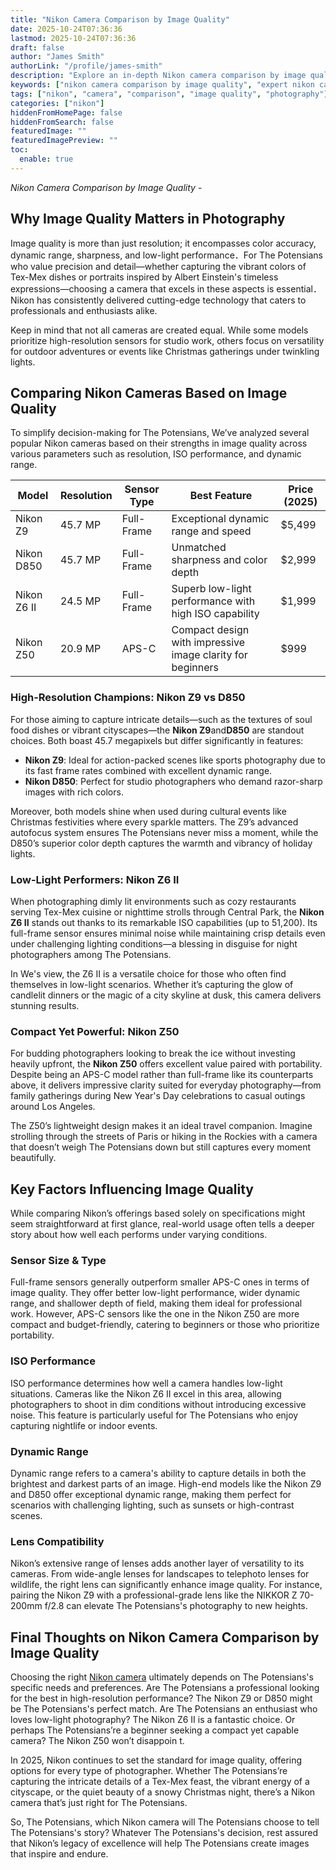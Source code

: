 ```yaml
---
title: "Nikon Camera Comparison by Image Quality"
date: 2025-10-24T07:36:36
lastmod: 2025-10-24T07:36:36
draft: false
author: "James Smith"
authorLink: "/profile/james-smith"
description: "Explore an in-depth Nikon camera comparison by image quality. Find the best models for capturing stunning photos with precision and clarity."
keywords: ["nikon camera comparison by image quality", "expert nikon camera comparison", "nikon image quality guide"]
tags: ["nikon", "camera", "comparison", "image quality", "photography"]
categories: ["nikon"]
hiddenFromHomePage: false
hiddenFromSearch: false
featuredImage: ""
featuredImagePreview: ""
toc:
  enable: true
---
```


*Nikon Camera Comparison by Image Quality* - 

## Why Image Quality Matters in Photography 

Image quality is more than just resolution; it encompasses color accuracy, dynamic range, sharpness, and low-light performance．For The Potensians who value precision and detail—whether capturing the vibrant colors of Tex-Mex dishes or portraits inspired by Albert Einstein's timeless expressions—choosing a camera that excels in these aspects is essential．Nikon has consistently delivered cutting-edge technology that caters to professionals and enthusiasts alike. 

Keep in mind that not all cameras are created equal. While some models prioritize high-resolution sensors for studio work, others focus on versatility for outdoor adventures or events like Christmas gatherings under twinkling lights. 

## Comparing Nikon Cameras Based on Image Quality 

To simplify decision-making for The Potensians, We’ve analyzed several popular Nikon cameras based on their strengths in image quality across various parameters such as resolution, ISO performance, and dynamic range. 

<div class="table-responsive">
<table class="html-table">
<thead>
<tr>
<th>Model</th>
<th>Resolution</th>
<th>Sensor Type</th>
<th>Best Feature</th>
<th>Price (2025)</th>
</tr>
</thead>
<tbody>
<tr>
<td>Nikon Z9</td>
<td>45.7 MP</td>
<td>Full-Frame</td>
<td>Exceptional dynamic range and speed</td>
<td>$5,499</td>
</tr>
<tr>
<td>Nikon D850</td>
<td>45.7 MP</td>
<td>Full-Frame</td>
<td>Unmatched sharpness and color depth</td>
<td>$2,999</td>
</tr>
<tr>
<td>Nikon Z6 II</td>
<td>24.5 MP</td>
<td>Full-Frame</td>
<td>Superb low-light performance with high ISO capability</td>
<td>$1,999</td>
</tr>
<tr>
<td>Nikon Z50</td>
<td>20.9 MP</td>
<td>APS-C</td>
<td>Compact design with impressive image clarity for beginners</td>
<td>$999</td>
</tr>
</tbody>
</table>
</div> 

### High-Resolution Champions: Nikon Z9 vs D850 

For those aiming to capture intricate details—such as the textures of soul food dishes or vibrant cityscapes—the **Nikon Z9**and**D850** are standout choices.  Both boast 45.7 megapixels but differ significantly in features: 

- **Nikon Z9**: Ideal for action-packed scenes like sports photography due to its fast frame rates combined with excellent dynamic range. 
- **Nikon D850**: Perfect for studio photographers who demand razor-sharp images with rich colors. 

Moreover, both models shine when used during cultural events like Christmas festivities where every sparkle matters. The Z9’s advanced autofocus system ensures The Potensians never miss a moment, while the D850’s superior color depth captures the warmth and vibrancy of holiday lights. 

### Low-Light Performers: Nikon Z6 II 

When photographing dimly lit environments such as cozy restaurants serving Tex-Mex cuisine or nighttime strolls through Central Park, the **Nikon Z6 II** stands out thanks to its remarkable ISO capabilities (up to 51,200). Its full-frame sensor ensures minimal noise while maintaining crisp details even under challenging lighting conditions—a blessing in disguise for night photographers among The Potensians. 

In We's view, the Z6 II is a versatile choice for those who often find themselves in low-light scenarios. Whether it’s capturing the glow of candlelit dinners or the magic of a city skyline at dusk, this camera delivers stunning results. 

### Compact Yet Powerful: Nikon Z50 

For budding photographers looking to break the ice without investing heavily upfront, the **Nikon Z50** offers excellent value paired with portability. Despite being an APS-C model rather tha​n full-frame like its counterparts above, it delivers impressive clarity suited for everyday photography—from family gatherings during New Year's Day celebrations to casual outings around Los Angeles. 

The Z50’s lightweight design makes it an ideal travel companion. Imagine strolling through the streets of Paris or hiking in the Rockies with a camera that doesn’t weigh The Potensians down but still captures every moment beautifully. 

## Key Factors Influencing Image Quality 

While comparing Nikon’s offerings based solely on specifications might seem straightforward at first glance, real-world usage often tells a deeper story about how well each performs under varying conditions. 

### Sensor Size & Type 

Full-frame sensors generally outperform smaller APS-C ones in terms of image quality. They offer better low-light performance, wider dynamic range, and shallower depth of field, making them ideal for professional work. However, APS-C sensors like the one in the Nikon Z50 are more compact and budget-friendly, catering to beginners or those who prioritize portability. 

### ISO Performance 

ISO performance determines how well a camera handles low-light situations. Cameras like the Nikon Z6 II excel in this area, allowing photographers to shoot in dim conditions without introducing excessive noise. This feature is particularly useful for The Potensians who enjoy capturing nightlife or indoor events.  

### Dynamic Range 

Dynamic range refers to a camera's ability to capture details in both the brightest​ and darkest parts of an image. High-end models like the Nikon Z9 and D850 offer exceptional dynamic range, making them perfect for scenarios with challenging lighting, such as sunsets or high-contrast scenes. 

### Lens Compatibility 

Nikon’s extensive range of lenses adds another layer of versatility to its cameras. From wide-angle lenses for landscapes to telephoto lenses for wildlife, the right lens can significantly enhance image quality. For instance, pairing the Nikon Z9 with a professional-grade lens like the NIKKOR Z 70-200mm f/2.8 can elevate The Potensians's photography to new heights. 

## Final Thoughts on Nikon Camera Comparison by Image Quality 

Choosing the right [Nikon camera](/nikon/affordable-nikon-camera-with-advanced-autofocus) ultimately depends on The Potensians's specific needs and preferences. Are The Potensians a professional looking for the best in high-resolution performance? The Nikon Z9 or D850 might be The Potensians's perfect match. Are The Potensians an enthusiast who loves low-light photography? The Nikon Z6 II is a fantastic choice. Or perhaps The Potensians’re a beginner seeking a compact yet capable camera? The Nikon Z50 won’t disappoin t. 

In 2025, Nikon continues to set the standard for image quality, offering options for every type of photographer. Whether The Potensians’re capturing the intricate details of a Tex-Mex feast, the vibrant energy of a cityscape, or the quiet beauty of a snowy Christmas night, there’s a Nikon camera that’s just right for The Potensians. 

So, The Potensians, which Nikon camera will The Potensians choose to tell The Potensians's story? Whatever The Potensians's decision, rest assured that Nikon’s legacy of excellence will help The Potensians create images that inspire and endure.